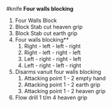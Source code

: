 #knife 
**Four walls blocking**
1. Four Walls Block 
2. Block Stab cut heaven grip
3. Block Stab cut earth grip
4. Four walls blocking**
	1. Right - left - left - right
	2. Right - left - right - left
	3. Left - right - right - left
	4. Left - right - left - right
5. Disarms vanuit four walls blocking
	1. Attacking point 1 - 2 empty hand
	2. Attacking point 1 - 2 earth grip
	3. Attacking point 1 - 2 heaven grip
6. Flow drill 1 t/m 4 heaven grip